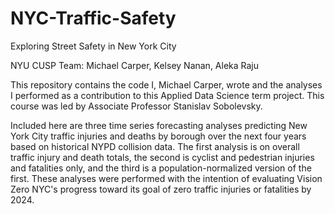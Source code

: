 # NYC-Traffic-Safety
Exploring Street Safety in New York City

NYU CUSP Team: Michael Carper, Kelsey Nanan, Aleka Raju

This repository contains the code I, Michael Carper, wrote and the analyses I performed as a contribution to this Applied Data Science term project. This course was led by Associate Professor Stanislav Sobolevsky.

Included here are three time series forecasting analyses predicting New York City traffic injuries and deaths by borough over the next four years based on historical NYPD collision data. The first analysis is on overall traffic injury and death totals, the second is cyclist and pedestrian injuries and fatalities only, and the third is a population-normalized version of the first. These analyses were performed with the intention of evaluating Vision Zero NYC's progress toward its goal of zero traffic injuries or fatalities by 2024.
